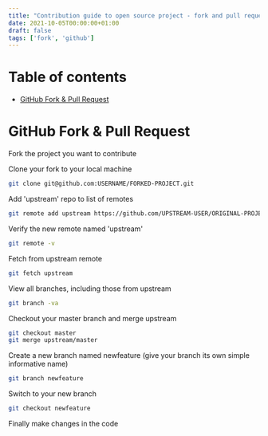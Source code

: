```yaml
---
title: "Contribution guide to open source project - fork and pull request"
date: 2021-10-05T00:00:00+01:00
draft: false
tags: ['fork', 'github']
---
```


# Table of contents

* [GitHub Fork & Pull Request ](#gitHub-fork-pull-request )

# GitHub Fork & Pull Request 

Fork the project you want to contribute

Clone your fork to your local machine

```bash
git clone git@github.com:USERNAME/FORKED-PROJECT.git
```

Add 'upstream' repo to list of remotes

```bash
git remote add upstream https://github.com/UPSTREAM-USER/ORIGINAL-PROJECT.git
```

Verify the new remote named 'upstream'

```bash
git remote -v
```

Fetch from upstream remote

```bash
git fetch upstream
```

View all branches, including those from upstream

```bash
git branch -va
```

Checkout your master branch and merge upstream

```bash
git checkout master
git merge upstream/master
```

Create a new branch named newfeature (give your branch its own simple informative name)

```bash
git branch newfeature
```

Switch to your new branch

```bash
git checkout newfeature
```

Finally make changes in the code